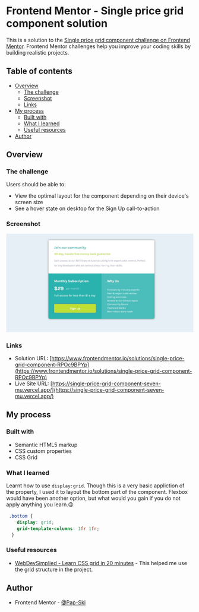 # Frontend Mentor - Single price grid component solution

This is a solution to the [Single price grid component challenge on Frontend Mentor](https://www.frontendmentor.io/challenges/single-price-grid-component-5ce41129d0ff452fec5abbbc). Frontend Mentor challenges help you improve your coding skills by building realistic projects. 

## Table of contents

- [Overview](#overview)
  - [The challenge](#the-challenge)
  - [Screenshot](#screenshot)
  - [Links](#links)
- [My process](#my-process)
  - [Built with](#built-with)
  - [What I learned](#what-i-learned)
  - [Useful resources](#useful-resources)
- [Author](#author)

## Overview

### The challenge

Users should be able to:

- View the optimal layout for the component depending on their device's screen size
- See a hover state on desktop for the Sign Up call-to-action

### Screenshot

![Screenshot](./Final_Work.jpg)


### Links

- Solution URL: [https://www.frontendmentor.io/solutions/single-price-grid-component-RPOc9BPYp](https://www.frontendmentor.io/solutions/single-price-grid-component-RPOc9BPYp)
- Live Site URL: [https://single-price-grid-component-seven-mu.vercel.app/](https://single-price-grid-component-seven-mu.vercel.app/)

## My process

### Built with

- Semantic HTML5 markup
- CSS custom properties
- CSS Grid


### What I learned
Learnt how to use `display:grid`. Though this is a very basic appliction of the property, I used it to layout the bottom part of the component. Flexbox would have been another option, but what would you gain if you do not apply anything you learn.😉

```css
 .bottom {
    display: grid;
    grid-template-columns: 1fr 1fr;
  }
```

### Useful resources

- [WebDevSimplied - Learn CSS grid in 20 minutes](https://www.youtube.com/watch?v=9zBsdzdE4sM) - This helped me use the grid structure in the project.

## Author

- Frontend Mentor - [@Pap-Ski](https://www.frontendmentor.io/profile/Pap-Ski)